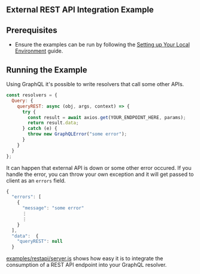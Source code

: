 ## External REST API Integration Example

## Prerequisites

* Ensure the examples can be run by following the [Setting up Your Local Environment](../../doc/guides/local-development.md) guide.

## Running the Example

Using GraphQL it's possible to write resolvers that call some other APIs.

```js
const resolvers = {
  Query: {
    queryREST: async (obj, args, context) => {
      try {
        const result = await axios.get(YOUR_ENDPOINT_HERE, params);
        return result.data;
      } catch (e) {
        throw new GraphQLError("some error");
      }
    }
  }
};
```

It can happen that external API is down or some other error occured. If you handle the error, you can throw your own exception and it will get passed to client as an `errors` field.

```js
{
  "errors": [
    {
      "message": "some error"
      ⋮
      ⋮
    }
  ],
  "data":  {
    "queryREST": null
  }
```

[examples/restapi/server.js](../../examples/restapi/server.js#L26-L39) shows how easy it is to integrate the consumption of a REST API endpoint into your GraphQL resolver.
